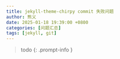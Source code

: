 ```yaml
---
title: jekyll-theme-chirpy commit 失败问题
author: 熊义
date: 2025-01-18 19:39:00 +0800
categories: [问题汇总]
tags: [jekyll, git]
---
```


> todo
{: .prompt-info }
